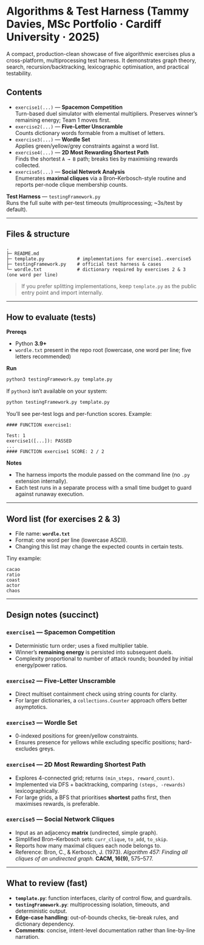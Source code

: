 # Algorithms & Test Harness (Tammy Davies, MSc Portfolio · Cardiff University · 2025)

A compact, production-clean showcase of five algorithmic exercises plus a cross-platform, multiprocessing test harness. It demonstrates graph theory, search, recursion/backtracking, lexicographic optimisation, and practical testability.

## Contents

- `exercise1(...)` — **Spacemon Competition**  
  Turn-based duel simulator with elemental multipliers. Preserves winner’s remaining energy; Team 1 moves first.
- `exercise2(...)` — **Five-Letter Unscramble**  
  Counts dictionary words formable from a multiset of letters.
- `exercise3(...)` — **Wordle Set**  
  Applies green/yellow/grey constraints against a word list.
- `exercise4(...)` — **2D Most Rewarding Shortest Path**  
  Finds the shortest `A → B` path; breaks ties by maximising rewards collected.
- `exercise5(...)` — **Social Network Analysis**  
  Enumerates **maximal cliques** via a Bron–Kerbosch-style routine and reports per-node clique membership counts.

**Test Harness** — `testingFramework.py`  
Runs the full suite with per-test timeouts (multiprocessing; ~3s/test by default).

---

## Files & structure

```
.
├─ README.md
├─ template.py            # implementations for exercise1..exercise5
├─ testingFramework.py    # official test harness & cases
└─ wordle.txt             # dictionary required by exercises 2 & 3 (one word per line)
```

> If you prefer splitting implementations, keep `template.py` as the public entry point and import internally.

---

## How to evaluate (tests)

**Prereqs**
- Python **3.9+**
- `wordle.txt` present in the repo root (lowercase, one word per line; five letters recommended)

**Run**
```bash
python3 testingFramework.py template.py
```

If `python3` isn’t available on your system:
```bash
python testingFramework.py template.py
```

You’ll see per-test logs and per-function scores. Example:
```
#### FUNCTION exercise1:

Test: 1
exercise1([...]): PASSED
...
#### FUNCTION exercise1 SCORE: 2 / 2
```

**Notes**
- The harness imports the module passed on the command line (no `.py` extension internally).
- Each test runs in a separate process with a small time budget to guard against runaway execution.

---

## Word list (for exercises 2 & 3)

- File name: **`wordle.txt`**
- Format: one word per line (lowercase ASCII).  
- Changing this list may change the expected counts in certain tests.

Tiny example:
```
cacao
ratio
coast
actor
chaos
```

---

## Design notes (succinct)

### `exercise1` — Spacemon Competition
- Deterministic turn order; uses a fixed multiplier table.
- Winner’s **remaining energy** is persisted into subsequent duels.
- Complexity proportional to number of attack rounds; bounded by initial energy/power ratios.

### `exercise2` — Five-Letter Unscramble
- Direct multiset containment check using string counts for clarity.
- For larger dictionaries, a `collections.Counter` approach offers better asymptotics.

### `exercise3` — Wordle Set
- 0-indexed positions for green/yellow constraints.
- Ensures presence for yellows while excluding specific positions; hard-excludes greys.

### `exercise4` — 2D Most Rewarding Shortest Path
- Explores 4-connected grid; returns `(min_steps, reward_count)`.
- Implemented via DFS + backtracking, comparing `(steps, -rewards)` lexicographically.
- For large grids, a BFS that prioritises **shortest** paths first, then maximises rewards, is preferable.

### `exercise5` — Social Network Cliques
- Input as an adjacency **matrix** (undirected, simple graph).
- Simplified Bron–Kerbosch sets: `curr_clique`, `to_add`, `to_skip`.
- Reports how many maximal cliques each node belongs to.
- Reference: Bron, C., & Kerbosch, J. (1973). *Algorithm 457: Finding all cliques of an undirected graph.* **CACM, 16(9)**, 575–577.

---

## What to review (fast)

- **`template.py`**: function interfaces, clarity of control flow, and guardrails.
- **`testingFramework.py`**: multiprocessing isolation, timeouts, and deterministic output.
- **Edge-case handling**: out-of-bounds checks, tie-break rules, and dictionary dependency.
- **Comments**: concise, intent-level documentation rather than line-by-line narration.


